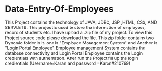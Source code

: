 # Data-Entry-Of-Employees
This Project contains the technology of JAVA, JDBC, JSP ,HTML, CSS, AND SERVLETS. This project is used to store the information of employees, record of students etc.
I have upload a .zip file of my project. To view this Project source code please download the file.
This zip folder contains two Dynamic folder in it. one is "Employee Management System" and Another is "Login Portal Employee". Employee management System contains the database connectivity and Login Portal Employee contains the Login credientials with authentation.
After run the Project fill up the login credientials (Username=Karan and password =Karan#210799)

